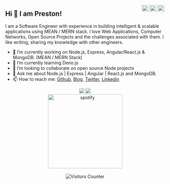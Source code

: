 <a href="https://twitter.com/prestuuu" target="_blank" rel="nofollow"><img align="right" alt="Pratik's Twitter" width="22px" src="https://cdn.jsdelivr.net/npm/simple-icons@v3/icons/twitter.svg" /></a><a href="https://www.linkedin.com/in/prestonrodz" target="_blank" rel="nofollow"><img align="right" alt="Pratik's Linkdein" width="22px" src="https://cdn.jsdelivr.net/npm/simple-icons@v3/icons/linkedin.svg" /></a><a href="https://www.instagram.com/preston.rodrix/" target="_blank" rel="nofollow"><img align="right" alt="Pratik's Insta" width="22px" src="https://cdn.jsdelivr.net/npm/simple-icons@v3/icons/instagram.svg" /></a>

## Hi 👋 I am Preston! 

I am a Software Engineer with experience in building intelligent & scalable applications using MEAN / MERN stack.
I love Web Applications, Computer Networks, Open Source Projects and the challenges associated with them.
I like writing, sharing my knowledge with other engineers.

- 🔭 I’m currently working on Node.js, Express, Angular/React.js & MongoDB. (MEAN / MERN Stack)
- 🌱 I’m currently learning Deno.js
- 👯 I’m looking to collaborate on open source Node projects 
- 💬 Ask me about Node.js | Express | Angular | React.js and MongoDB.
- 📫 How to reach me: [Github](https://github.com/prestonrodrixx), [Blog](), [Twitter](), [Linkedin]()


<p align = "center">
  <img src = "https://github-readme-stats.vercel.app/api?username=prestonrodrixx&show_icons=true&theme=tokyonight&line_height=27">
  <img src = "https://github-readme-stats.vercel.app/api/top-langs/?username=prestonrodrixx&hide=css,java,html&theme=tokyonight">
<br/>
  

<img alt="spotify" width="235px" src="https://spotify-github-profile.vercel.app/api/view?uid=22q64qwebsonz3rkguc5a2sza&cover_image=false" />
<br/><br/>
<img src="https://visitor-badge.glitch.me/badge?page_id=prestonrodrixx.prestonrodrixx" alt="Visitors Counter">
</p>
